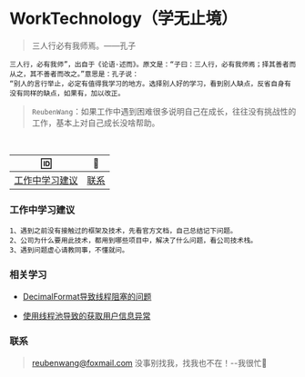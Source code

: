 # WorkTechnology（学无止境）
 > 三人行必有我师焉。——孔子
 
    三人行，必有我师”，出自于《论语·述而》。原文是：“子曰：三人行，必有我师焉；择其善者而从之，其不善者而改之。”意思是：孔子说：
    “别人的言行举止，必定有值得我学习的地方。选择别人好的学习，看到别人缺点，反省自身有没有同样的缺点，如果有，加以改正。
 
 > `ReubenWang`：如果工作中遇到困难很多说明自己在成长，往往没有挑战性的工作，基本上对自己成长没啥帮助。
  
<br/>

|🆔|📮
| :--------:|:--------:|
|[工作中学习建议](#工作中学习建议)|[联系](#联系)|

### 工作中学习建议
    1、遇到之前没有接触过的框架及技术，先看官方文档，自己总结记下问题。
    2、公司为什么要用此技术，都用到哪些项目中，解决了什么问题，看公司技术栈。
    3、遇到问题虚心请教同事，不懂就问。

### 相关学习

  - [DecimalFormat导致线程阻塞的问题](https://github.com/luobotiantang/WorkTechnology/blob/master/md/DecimalFormat.md)
  
  - [使用线程池导致的获取用户信息异常](https://github.com/luobotiantang/WorkTechnology/blob/master/md/ThreadPool.md)
    
### 联系

> reubenwang@foxmail.com
> 没事别找我，找我也不在！--我很忙🦆